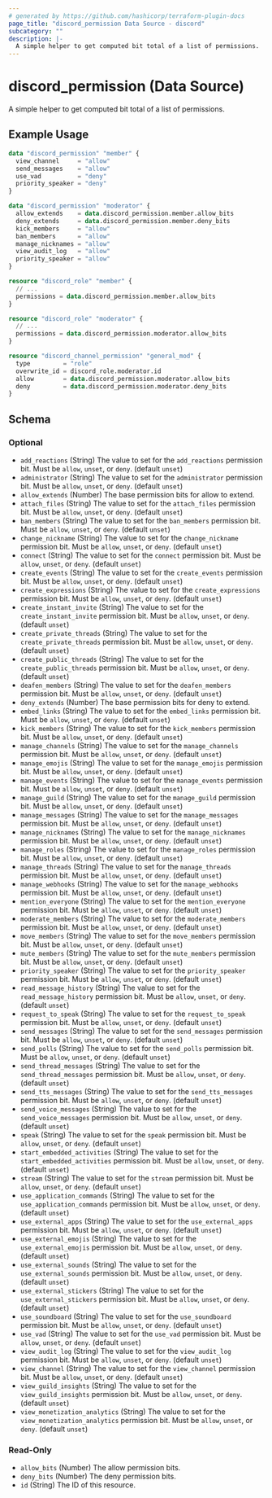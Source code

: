 ```yaml
---
# generated by https://github.com/hashicorp/terraform-plugin-docs
page_title: "discord_permission Data Source - discord"
subcategory: ""
description: |-
  A simple helper to get computed bit total of a list of permissions.
---
```


# discord_permission (Data Source)

A simple helper to get computed bit total of a list of permissions.

## Example Usage

```terraform
data "discord_permission" "member" {
  view_channel     = "allow"
  send_messages    = "allow"
  use_vad          = "deny"
  priority_speaker = "deny"
}

data "discord_permission" "moderator" {
  allow_extends    = data.discord_permission.member.allow_bits
  deny_extends     = data.discord_permission.member.deny_bits
  kick_members     = "allow"
  ban_members      = "allow"
  manage_nicknames = "allow"
  view_audit_log   = "allow"
  priority_speaker = "allow"
}

resource "discord_role" "member" {
  // ...
  permissions = data.discord_permission.member.allow_bits
}

resource "discord_role" "moderator" {
  // ...
  permissions = data.discord_permission.moderator.allow_bits
}

resource "discord_channel_permission" "general_mod" {
  type         = "role"
  overwrite_id = discord_role.moderator.id
  allow        = data.discord_permission.moderator.allow_bits
  deny         = data.discord_permission.moderator.deny_bits
}
```

<!-- schema generated by tfplugindocs -->
## Schema

### Optional

- `add_reactions` (String) The value to set for the `add_reactions` permission bit. Must be `allow`, `unset`, or `deny`. (default `unset`)
- `administrator` (String) The value to set for the `administrator` permission bit. Must be `allow`, `unset`, or `deny`. (default `unset`)
- `allow_extends` (Number) The base permission bits for allow to extend.
- `attach_files` (String) The value to set for the `attach_files` permission bit. Must be `allow`, `unset`, or `deny`. (default `unset`)
- `ban_members` (String) The value to set for the `ban_members` permission bit. Must be `allow`, `unset`, or `deny`. (default `unset`)
- `change_nickname` (String) The value to set for the `change_nickname` permission bit. Must be `allow`, `unset`, or `deny`. (default `unset`)
- `connect` (String) The value to set for the `connect` permission bit. Must be `allow`, `unset`, or `deny`. (default `unset`)
- `create_events` (String) The value to set for the `create_events` permission bit. Must be `allow`, `unset`, or `deny`. (default `unset`)
- `create_expressions` (String) The value to set for the `create_expressions` permission bit. Must be `allow`, `unset`, or `deny`. (default `unset`)
- `create_instant_invite` (String) The value to set for the `create_instant_invite` permission bit. Must be `allow`, `unset`, or `deny`. (default `unset`)
- `create_private_threads` (String) The value to set for the `create_private_threads` permission bit. Must be `allow`, `unset`, or `deny`. (default `unset`)
- `create_public_threads` (String) The value to set for the `create_public_threads` permission bit. Must be `allow`, `unset`, or `deny`. (default `unset`)
- `deafen_members` (String) The value to set for the `deafen_members` permission bit. Must be `allow`, `unset`, or `deny`. (default `unset`)
- `deny_extends` (Number) The base permission bits for deny to extend.
- `embed_links` (String) The value to set for the `embed_links` permission bit. Must be `allow`, `unset`, or `deny`. (default `unset`)
- `kick_members` (String) The value to set for the `kick_members` permission bit. Must be `allow`, `unset`, or `deny`. (default `unset`)
- `manage_channels` (String) The value to set for the `manage_channels` permission bit. Must be `allow`, `unset`, or `deny`. (default `unset`)
- `manage_emojis` (String) The value to set for the `manage_emojis` permission bit. Must be `allow`, `unset`, or `deny`. (default `unset`)
- `manage_events` (String) The value to set for the `manage_events` permission bit. Must be `allow`, `unset`, or `deny`. (default `unset`)
- `manage_guild` (String) The value to set for the `manage_guild` permission bit. Must be `allow`, `unset`, or `deny`. (default `unset`)
- `manage_messages` (String) The value to set for the `manage_messages` permission bit. Must be `allow`, `unset`, or `deny`. (default `unset`)
- `manage_nicknames` (String) The value to set for the `manage_nicknames` permission bit. Must be `allow`, `unset`, or `deny`. (default `unset`)
- `manage_roles` (String) The value to set for the `manage_roles` permission bit. Must be `allow`, `unset`, or `deny`. (default `unset`)
- `manage_threads` (String) The value to set for the `manage_threads` permission bit. Must be `allow`, `unset`, or `deny`. (default `unset`)
- `manage_webhooks` (String) The value to set for the `manage_webhooks` permission bit. Must be `allow`, `unset`, or `deny`. (default `unset`)
- `mention_everyone` (String) The value to set for the `mention_everyone` permission bit. Must be `allow`, `unset`, or `deny`. (default `unset`)
- `moderate_members` (String) The value to set for the `moderate_members` permission bit. Must be `allow`, `unset`, or `deny`. (default `unset`)
- `move_members` (String) The value to set for the `move_members` permission bit. Must be `allow`, `unset`, or `deny`. (default `unset`)
- `mute_members` (String) The value to set for the `mute_members` permission bit. Must be `allow`, `unset`, or `deny`. (default `unset`)
- `priority_speaker` (String) The value to set for the `priority_speaker` permission bit. Must be `allow`, `unset`, or `deny`. (default `unset`)
- `read_message_history` (String) The value to set for the `read_message_history` permission bit. Must be `allow`, `unset`, or `deny`. (default `unset`)
- `request_to_speak` (String) The value to set for the `request_to_speak` permission bit. Must be `allow`, `unset`, or `deny`. (default `unset`)
- `send_messages` (String) The value to set for the `send_messages` permission bit. Must be `allow`, `unset`, or `deny`. (default `unset`)
- `send_polls` (String) The value to set for the `send_polls` permission bit. Must be `allow`, `unset`, or `deny`. (default `unset`)
- `send_thread_messages` (String) The value to set for the `send_thread_messages` permission bit. Must be `allow`, `unset`, or `deny`. (default `unset`)
- `send_tts_messages` (String) The value to set for the `send_tts_messages` permission bit. Must be `allow`, `unset`, or `deny`. (default `unset`)
- `send_voice_messages` (String) The value to set for the `send_voice_messages` permission bit. Must be `allow`, `unset`, or `deny`. (default `unset`)
- `speak` (String) The value to set for the `speak` permission bit. Must be `allow`, `unset`, or `deny`. (default `unset`)
- `start_embedded_activities` (String) The value to set for the `start_embedded_activities` permission bit. Must be `allow`, `unset`, or `deny`. (default `unset`)
- `stream` (String) The value to set for the `stream` permission bit. Must be `allow`, `unset`, or `deny`. (default `unset`)
- `use_application_commands` (String) The value to set for the `use_application_commands` permission bit. Must be `allow`, `unset`, or `deny`. (default `unset`)
- `use_external_apps` (String) The value to set for the `use_external_apps` permission bit. Must be `allow`, `unset`, or `deny`. (default `unset`)
- `use_external_emojis` (String) The value to set for the `use_external_emojis` permission bit. Must be `allow`, `unset`, or `deny`. (default `unset`)
- `use_external_sounds` (String) The value to set for the `use_external_sounds` permission bit. Must be `allow`, `unset`, or `deny`. (default `unset`)
- `use_external_stickers` (String) The value to set for the `use_external_stickers` permission bit. Must be `allow`, `unset`, or `deny`. (default `unset`)
- `use_soundboard` (String) The value to set for the `use_soundboard` permission bit. Must be `allow`, `unset`, or `deny`. (default `unset`)
- `use_vad` (String) The value to set for the `use_vad` permission bit. Must be `allow`, `unset`, or `deny`. (default `unset`)
- `view_audit_log` (String) The value to set for the `view_audit_log` permission bit. Must be `allow`, `unset`, or `deny`. (default `unset`)
- `view_channel` (String) The value to set for the `view_channel` permission bit. Must be `allow`, `unset`, or `deny`. (default `unset`)
- `view_guild_insights` (String) The value to set for the `view_guild_insights` permission bit. Must be `allow`, `unset`, or `deny`. (default `unset`)
- `view_monetization_analytics` (String) The value to set for the `view_monetization_analytics` permission bit. Must be `allow`, `unset`, or `deny`. (default `unset`)

### Read-Only

- `allow_bits` (Number) The allow permission bits.
- `deny_bits` (Number) The deny permission bits.
- `id` (String) The ID of this resource.
